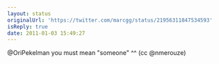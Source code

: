 ```yaml
---
layout: status
originalUrl: 'https://twitter.com/marcgg/status/21956311847534593'
isReply: true
date: 2011-01-03 15:49:27
---
```


@OriPekelman you must mean "someone" ^^ (cc @nmerouze)
